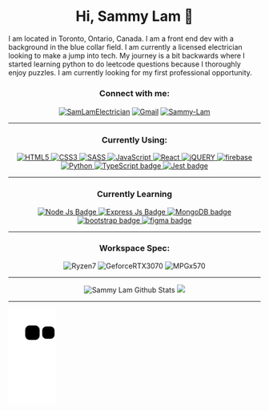 <h1 align="center">Hi, Sammy Lam 👋</h1>

<p>I am located in Toronto, Ontario, Canada. I am a front end dev with a background in the blue collar field. I am currently a licensed electrician looking to make a jump into tech. My journey is a bit backwards where I started learning python to do leetcode questions because I thoroughly enjoy puzzles. I am currently looking for my first professional opportunity. </p>

<h3 align="center">Connect with me:</h3>
<p align="center">
<a href="https://github.com/SamLamElectrician" target="__blank"><img align="center" src="https://img.shields.io/badge/GitHub-100000?style=for-the-badge&logo=github&logoColor=white" alt="SamLamElectrician"/></a>
<a href="sammylam505@gmail.com" target="__blank"><img align="center" alt="Gmail" src="https://img.shields.io/badge/Gmail-D14836?style=for-the-badge&logo=gmail&logoColor=white" alt="sammylam505@gmail.com"/></a>
<a href="https://www.linkedin.com/in/sammy-lam-front-end-dev-electrician/" target="__blank"><img align="center" src="https://img.shields.io/badge/LinkedIn-0077B5?style=for-the-badge&logo=linkedin&logoColor=white" alt="Sammy-Lam"/></a>
</p>

---

<h3 align="center">Currently Using:</h3>
<p align="center"> 
   <a href="https://en.wikipedia.org/wiki/HTML" target="__blank"> <img alt="HTML5" src="https://img.shields.io/badge/html5%20-%23E34F26.svg?&style=for-the-badge&logo=html5&logoColor=white"/> </a> 
  <a href="https://en.wikipedia.org/wiki/CSS" target="__blank"> <img alt="CSS3" src="https://img.shields.io/badge/css3%20-%231572B6.svg?&style=for-the-badge&logo=css3&logoColor=white"/> </a> 
  <a href="https://sass-lang.com/" target="__blank"> <img alt="SASS" src="https://img.shields.io/badge/Sass-CC6699?style=for-the-badge&logo=sass&logoColor=white"/> </a> 
  <a href="https://developer.mozilla.org/en-US/docs/Web/JavaScript" target="__blank"> <img alt="JavaScript" src="https://img.shields.io/badge/javascript%20-%23323330.svg?&style=for-the-badge&logo=javascript&logoColor=%23F7DF1E"/> </a> 
  <a href="https://reactjs.org/" target="__blank"> <img alt="React" src="https://img.shields.io/badge/react%20-%2320232a.svg?&style=for-the-badge&logo=react&logoColor=%2361DAFB"/> </a> 
  <a href="https://jquery.com/" target="__blank"> <img alt="jQUERY" src="https://img.shields.io/badge/jQuery-0769AD?style=for-the-badge&logo=jquery&logoColor=white"/> </a> 
  <a href="https://firebase.google.com/" target="__blank"> <img alt="firebase" src="https://img.shields.io/badge/firebase-ffca28?style=for-the-badge&logo=firebase&logoColor=black"/> </a> 
  <a href="https://www.python.org" target="__blank"> <img alt="Python" src="https://img.shields.io/badge/python%20-%2314354C.svg?&style=for-the-badge&logo=python&logoColor=white"/> </a>
   <a href="https://www.typescriptlang.org/" target="__blank"> <img alt="TypeScript badge" src="https://img.shields.io/badge/typescript-%23007ACC.svg?style=for-the-badge&logo=typescript&logoColor=white"/> </a>
   <a href="https://jestjs.io/" target="__blank"> <img alt="Jest badge" src="https://img.shields.io/badge/Jest-C21325?style=for-the-badge&logo=jest&logoColor=white"/> </a><br/>
<p align="center">

---
  
  
<h3 align="center">Currently Learning</h3>
<p align="center">
<a href="https://nodejs.org/en/" target="__blank"> <img alt="Node Js Badge" src="https://img.shields.io/badge/Node.js-339933?style=for-the-badge&logo=nodedotjs&logoColor=white"/> </a> 
<a href="https://expressjs.com/" target="__blank"> <img alt="Express Js Badge" src="https://img.shields.io/badge/Express.js-000000?style=for-the-badge&logo=express&logoColor=white"/> </a> 
<a href="https://www.mongodb.com/" target="__blank"> <img alt="MongoDB badge" src="https://img.shields.io/badge/MongoDB-4EA94B?style=for-the-badge&logo=mongodb&logoColor=white"/> </a>
 <a href="https://getbootstrap.com/" target="__blank"> <img alt="bootstrap badge" src="https://img.shields.io/badge/Bootstrap-563D7C?style=for-the-badge&logo=bootstrap&logoColor=white"/> </a>
 <a href="https://www.figma.com/files/recent?fuid=1168764690519449164" target="__blank"> <img alt="figma badge" src="https://img.shields.io/badge/Figma-F24E1E?style=for-the-badge&logo=figma&logoColor=white"/> </a>
</p>
  
---

<h3 align="center">Workspace Spec:</h3>
<p align="center">
<img alt="Ryzen7" src="https://img.shields.io/badge/AMD-Ryzen_7_3800X-ED1C24?style=for-the-badge&logo=amd&logoColor=white"/>
<img alt="GeforceRTX3070" src="https://img.shields.io/badge/NVIDIA-RTX3070-76B900?style=for-the-badge&logo=nvidia&logoColor=white"/>
<img alt="MPGx570" src="https://img.shields.io/badge/MSI-MPG%20X570%20GAMING%20PRO%20CARBON%20WIFI%20Gaming-blueviolet?style=for-the-badge&logo=msi&logoColor=white" />
</p>

---
<div align="center"> 
 <img height="175em" alt = "Sammy Lam Github Stats" src="https://github-readme-stats.vercel.app/api?username=SamLamElectrician&show_icons=true&theme=algolia&include_all_commits=true&count_private=true"/>
  <img height="175em" src="https://github-readme-stats.vercel.app/api/top-langs/?username=SamLamElectrician&layout=compact&langs_count=7&theme=algolia"/>
</div>
     
---
   ![Snake animation](https://github.com/SamLamElectrician/SamLamElectrician/blob/output/github-contribution-grid-snake.svg)
